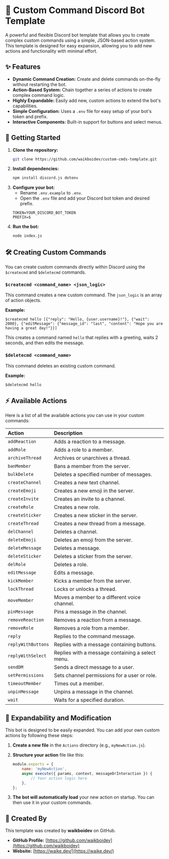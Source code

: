 # 🤖 Custom Command Discord Bot Template

A powerful and flexible Discord bot template that allows you to create complex custom commands using a simple, JSON-based action system. This template is designed for easy expansion, allowing you to add new actions and functionality with minimal effort.

## ✨ Features

- **Dynamic Command Creation:** Create and delete commands on-the-fly without restarting the bot.
- **Action-Based System:** Chain together a series of actions to create complex command logic.
- **Highly Expandable:** Easily add new, custom actions to extend the bot's capabilities.
- **Simple Configuration:** Uses a `.env` file for easy setup of your bot's token and prefix.
- **Interactive Components:** Built-in support for buttons and select menus.

## 🚀 Getting Started

1.  **Clone the repository:**
    ```bash
    git clone https://github.com/waikboidev/custom-cmds-template.git
    ```
2.  **Install dependencies:**
    ```bash
    npm install discord.js dotenv
    ```
3.  **Configure your bot:**
    - Rename `.env.example` to `.env`.
    - Open the `.env` file and add your Discord bot token and desired prefix.
    ```
    TOKEN=YOUR_DISCORD_BOT_TOKEN
    PREFIX=$
    ```
4.  **Run the bot:**
    ```bash
    node index.js
    ```

## 🛠️ Creating Custom Commands

You can create custom commands directly within Discord using the `$createcmd` and `$deletecmd` commands.

### `$createcmd <command_name> <json_logic>`

This command creates a new custom command. The `json_logic` is an array of action objects.

**Example:**

```
$createcmd hello [{"reply": "Hello, {user.username}!"}, {"wait": 2000}, {"editMessage": {"message_id": "last", "content": "Hope you are having a great day!"}}]
```

This creates a command named `hello` that replies with a greeting, waits 2 seconds, and then edits the message.

### `$deletecmd <command_name>`

This command deletes an existing custom command.

**Example:**

```
$deletecmd hello
```

## ⚡ Available Actions

Here is a list of all the available actions you can use in your custom commands:

| Action | Description |
| :--- | :--- |
| `addReaction` | Adds a reaction to a message. |
| `addRole` | Adds a role to a member. |
| `archiveThread` | Archives or unarchives a thread. |
| `banMember` | Bans a member from the server. |
| `bulkDelete` | Deletes a specified number of messages. |
| `createChannel` | Creates a new text channel. |
| `createEmoji` | Creates a new emoji in the server. |
| `createInvite` | Creates an invite to a channel. |
| `createRole` | Creates a new role. |
| `createSticker` | Creates a new sticker in the server. |
| `createThread` | Creates a new thread from a message. |
| `delChannel` | Deletes a channel. |
| `deleteEmoji` | Deletes an emoji from the server. |
| `deleteMessage` | Deletes a message. |
| `deleteSticker` | Deletes a sticker from the server. |
| `delRole` | Deletes a role. |
| `editMessage` | Edits a message. |
| `kickMember` | Kicks a member from the server. |
| `lockThread` | Locks or unlocks a thread. |
| `moveMember` | Moves a member to a different voice channel. |
| `pinMessage` | Pins a message in the channel. |
| `removeReaction` | Removes a reaction from a message. |
| `removeRole` | Removes a role from a member. |
| `reply` | Replies to the command message. |
| `replyWithButtons` | Replies with a message containing buttons. |
| `replyWithSelect` | Replies with a message containing a select menu. |
| `sendDM` | Sends a direct message to a user. |
| `setPermissions` | Sets channel permissions for a user or role. |
| `timeoutMember` | Times out a member. |
| `unpinMessage` | Unpins a message in the channel. |
| `wait` | Waits for a specified duration. |

## 🔧 Expandability and Modification

This bot is designed to be easily expanded. You can add your own custom actions by following these steps:

1.  **Create a new file** in the `Actions` directory (e.g., `myNewAction.js`).
2.  **Structure your action** file like this:

    ```javascript
    module.exports = {
        name: 'myNewAction',
        async execute({ params, context, messageOrInteraction }) {
            // Your action logic here
        },
    };
    ```

3.  **The bot will automatically load** your new action on startup. You can then use it in your custom commands.

## 👤 Created By

This template was created by **waikboidev** on GitHub.

- **GitHub Profile:** [https://github.com/waikboidev](https://github.com/waikboidev)
- **Website:** [https://waike.dev/](https://waike.dev/)

